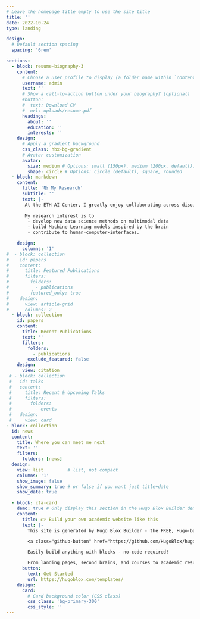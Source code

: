 ```yaml
---
# Leave the homepage title empty to use the site title
title: ''
date: 2022-10-24
type: landing

design:
  # Default section spacing
  spacing: '6rem'

sections:
  - block: resume-biography-3
    content:
      # Choose a user profile to display (a folder name within `content/authors/`)
      username: admin
      text: ''
      # Show a call-to-action button under your biography? (optional)
      #button:
      #  text: Download CV
      #  url: uploads/resume.pdf
      headings:
        about: ''
        education: ''
        interests: ''
    design:
      # Apply a gradient background
      css_class: hbx-bg-gradient
      # Avatar customization
      avatar:
        size: medium # Options: small (150px), medium (200px, default), large (320px), xl (400px), xxl (500px)
        shape: circle # Options: circle (default), square, rounded
  - block: markdown
    content:
      title: '📚 My Research'
      subtitle: ''
      text: |-
       At the ETH AI Center, I greatly enjoy collaborating across disciplines — from neuroscience and psychology to hardware, education, and computer vision — together with both academic and industry partners.
       
       My research interest is to 
        - develop new data science methods on multimodal data
        - build Machine Learning models inspired by the brain
        - contribute to human-computer-interfaces.

    design:
      columns: '1'
#  - block: collection
#    id: papers
#    content:
#      title: Featured Publications
#      filters:
#        folders:
#          - publications
#        featured_only: true
#    design:
#      view: article-grid
#      columns: 2
  - block: collection
    id: papers
    content:
      title: Recent Publications
      text: ''
      filters:
        folders:
          - publications
        exclude_featured: false
    design:
      view: citation
 # - block: collection
 #   id: talks
 #   content:
 #     title: Recent & Upcoming Talks
 #     filters:
 #       folders:
 #         - events
 #   design:
 #     view: card
- block: collection
  id: news
  content:
    title: Where you can meet me next
    text: ''
    filters:
      folders: [news]
  design:
    view: list         # list, not compact
    columns: '1'
    show_image: false
    show_summary: true # or false if you want just title+date
    show_date: true

  - block: cta-card
    demo: true # Only display this section in the Hugo Blox Builder demo site
    content:
      title: 👉 Build your own academic website like this
      text: |-
        This site is generated by Hugo Blox Builder - the FREE, Hugo-based open source website builder trusted by 250,000+ academics like you.

        <a class="github-button" href="https://github.com/HugoBlox/hugo-blox-builder" data-color-scheme="no-preference: light; light: light; dark: dark;" data-icon="octicon-star" data-size="large" data-show-count="true" aria-label="Star HugoBlox/hugo-blox-builder on GitHub">Star</a>

        Easily build anything with blocks - no-code required!

        From landing pages, second brains, and courses to academic resumés, conferences, and tech blogs.
      button:
        text: Get Started
        url: https://hugoblox.com/templates/
    design:
      card:
        # Card background color (CSS class)
        css_class: 'bg-primary-300'
        css_style: ''
---
```

